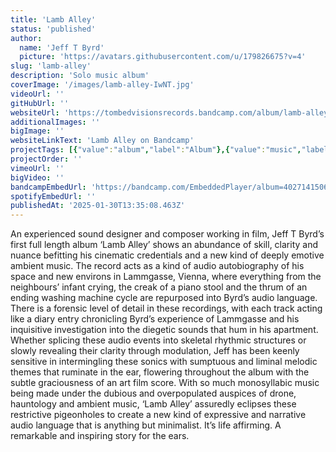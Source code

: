 ```yaml
---
title: 'Lamb Alley'
status: 'published'
author:
  name: 'Jeff T Byrd'
  picture: 'https://avatars.githubusercontent.com/u/179826675?v=4'
slug: 'lamb-alley'
description: 'Solo music album'
coverImage: '/images/lamb-alley-IwNT.jpg'
videoUrl: ''
gitHubUrl: ''
websiteUrl: 'https://tombedvisionsrecords.bandcamp.com/album/lamb-alley'
additionalImages: ''
bigImage: ''
websiteLinkText: 'Lamb Alley on Bandcamp'
projectTags: [{"value":"album","label":"Album"},{"value":"music","label":"Music"}]
projectOrder: ''
vimeoUrl: ''
bigVideo: ''
bandcampEmbedUrl: 'https://bandcamp.com/EmbeddedPlayer/album=4027141506/size=large/bgcol=ffffff/linkcol=0687f5/transparent=true/'
spotifyEmbedUrl: ''
publishedAt: '2025-01-30T13:35:08.463Z'
---
```


An experienced sound designer and composer working in film, Jeff T Byrd’s first full length album ‘Lamb Alley’ shows an abundance of skill, clarity and nuance befitting his cinematic credentials and a new kind of deeply emotive ambient music. The record acts as a kind of audio autobiography of his space and new environs in Lammgasse, Vienna, where everything from the neighbours’ infant crying, the creak of a piano stool and the thrum of an ending washing machine cycle are repurposed into Byrd’s audio language. There is a forensic level of detail in these recordings, with each track acting like a diary entry chronicling Byrd’s experience of Lammgasse and his inquisitive investigation into the diegetic sounds that hum in his apartment. Whether splicing these audio events into skeletal rhythmic structures or slowly revealing their clarity through modulation, Jeff has been keenly sensitive in intermingling these sonics with sumptuous and liminal melodic themes that ruminate in the ear, flowering throughout the album with the subtle graciousness of an art film score. With so much monosyllabic music being made under the dubious and overpopulated auspices of drone, hauntology and ambient music, ‘Lamb Alley’ assuredly eclipses these restrictive pigeonholes to create a new kind of expressive and narrative audio language that is anything but minimalist. It’s life affirming. A remarkable and inspiring story for the ears.